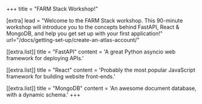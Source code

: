 +++
title = "FARM Stack Workshop!"

[extra]
lead = "Welcome to the FARM Stack workshop. This 90-minute workshop will introduce you to the concepts behind FastAPI, React & MongoDB, and help you get set up with your first application!"
url="/docs/getting-set-up/create-an-atlas-account/"

[[extra.list]]
title = "FastAPI"
content = 'A great Python asyncio web framework for deploying APIs.'

[[extra.list]]
title = "React"
content = 'Probably the most popular JavaScript framework for building website front-ends.'

[[extra.list]]
title = "MongoDB"
content = 'An awesome document database, with a dynamic schema.'
+++
